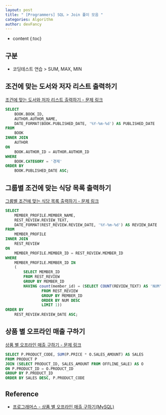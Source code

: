 ```yaml
---
layout: post
title: " [Programmers] SQL > Join 풀이 모음 "
categories: Algorithm
author: devFancy
---
```

* content
{:toc}

## 구분

* 코딩테스트 연습 > SUM, MAX, MIN

## 조건에 맞는 도서와 저자 리스트 출력하기

[조건에 맞는 도서와 저자 리스트 출력하기 - 문제 링크](https://school.programmers.co.kr/learn/courses/30/lessons/144854)

```sql
SELECT 
    BOOK.BOOK_ID,
    AUTHOR.AUTHOR_NAME,
    DATE_FORMAT(BOOK.PUBLISHED_DATE, '%Y-%m-%d') AS PUBLISHED_DATE
FROM 
    BOOK
INNER JOIN 
    AUTHOR
ON 
    BOOK.AUTHOR_ID = AUTHOR.AUTHOR_ID
WHERE
    BOOK.CATEGORY = '경제'
ORDER BY 
    BOOK.PUBLISHED_DATE ASC;
```

## 그룹별 조건에 맞는 식당 목록 출력하기

[그룹별 조건에 맞는 식당 목록 출력하기 - 문제 링크](https://school.programmers.co.kr/learn/courses/30/lessons/131124)



```sql
SELECT 
    MEMBER_PROFILE.MEMBER_NAME,
    REST_REVIEW.REVIEW_TEXT,
    DATE_FORMAT(REST_REVIEW.REVIEW_DATE, '%Y-%m-%d') AS REVIEW_DATE
FROM
    MEMBER_PROFILE
INNER JOIN
    REST_REVIEW
ON
    MEMBER_PROFILE.MEMBER_ID = REST_REVIEW.MEMBER_ID
WHERE
    MEMBER_PROFILE.MEMBER_ID IN
    (
        SELECT MEMBER_ID
        FROM REST_REVIEW
        GROUP BY MEMBER_ID
        HAVING count(member_id) = (SELECT COUNT(REVIEW_TEXT) AS 'NUM'
    	        FROM REST_REVIEW
                GROUP BY MEMBER_ID
                ORDER BY NUM DESC
                LIMIT 1))
ORDER BY 
    REST_REVIEW.REVIEW_DATE ASC;
```

## 상품 별 오프라인 매출 구하기

[상품 별 오프라인 매출 구하기 - 문제 링크](https://school.programmers.co.kr/learn/courses/30/lessons/131533)

```sql
SELECT P.PRODUCT_CODE, SUM(P.PRICE * O.SALES_AMOUNT) AS SALES
FROM PRODUCT P
JOIN (SELECT PRODUCT_ID, SALES_AMOUNT FROM OFFLINE_SALE) AS O
ON P.PRODUCT_ID = O.PRODUCT_ID
GROUP BY P.PRODUCT_ID
ORDER BY SALES DESC, P.PRODUCT_CODE
```

## Reference

* [프로그래머스 - 상품 별 오프라인 매출 구하기(MySQL)](https://velog.io/@zinu/%ED%94%84%EB%A1%9C%EA%B7%B8%EB%9E%98%EB%A8%B8%EC%8A%A4-%EC%83%81%ED%92%88-%EB%B3%84-%EC%98%A4%ED%94%84%EB%9D%BC%EC%9D%B8-%EB%A7%A4%EC%B6%9C-%EA%B5%AC%ED%95%98%EA%B8%B0MySQL)
